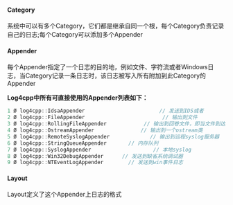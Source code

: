 #### Category

系统中可以有多个Category，它们都是继承自同一个根，每个Category负责记录自己的日志;每个Category可以添加多个Appender

#### Appender

每个Appender指定了一个日志的目的地，例如文件、字符流或者Windows日志，当Category记录一条日志时，该日志被写入所有附加到此Category的Appender

**Log4cpp中所有可直接使用的Appender列表如下：**

```c++
1 Ø log4cpp::IdsaAppender                        // 发送到IDS或者
2 Ø log4cpp::FileAppender                         // 输出到文件
3 Ø log4cpp::RollingFileAppender            // 输出到回卷文件，即当文件到达某个大小后回卷
4 Ø log4cpp::OstreamAppender               // 输出到一个ostream类
5 Ø log4cpp::RemoteSyslogAppender             // 输出到远程syslog服务器
6 Ø log4cpp::StringQueueAppender       // 内存队列
7 Ø log4cpp::SyslogAppender                    // 本地syslog
8 Ø log4cpp::Win32DebugAppender      // 发送到缺省系统调试器
9 Ø log4cpp::NTEventLogAppender        // 发送到win事件日志
```



#### Layout

Layout定义了这个Appender上日志的格式